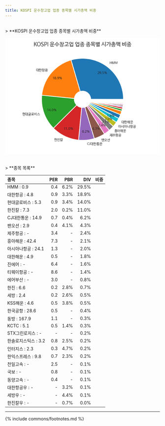 ```yaml
---
title: KOSPI 운수창고업 업종 종목별 시가총액 비중
---
```

<br>
> **KOSPI 운수창고업 업종 종목별 시가총액 비중<a id="pie"></a>**

![KOSPI 운수창고업 업종 종목별 시가총액 비중](images/kospi_업종_운수창고업_종목.png)

<br>
> **종목 목록<a id="list"></a>**

| **종목** | **PER** | **PBR** | **DIV** | **비중** |
| :------- | ------: | ------: | ------: | -------: |
| HMM : 0.9 | 0.4 | 6.2% | 29.5% |
| 대한항공 : 4.8 | 0.9 | 3.3% | 18.9% |
| 현대글로비스 : 5.3 | 0.9 | 3.4% | 14.0% |
| 한진칼 : 7.3 | 2.0 | 0.2% | 11.0% |
| CJ대한통운 : 14.9 | 0.7 | 0.4% | 6.2% |
| 팬오션 : 2.9 | 0.4 | 4.1% | 4.3% |
| 제주항공 : - | 3.4 | - | 2.4% |
| 흥아해운 : 42.4 | 7.3 | - | 2.1% |
| 아시아나항공 : 24.1 | 1.3 | - | 2.0% |
| 대한해운 : 4.9 | 0.5 | - | 1.8% |
| 진에어 : - | 6.4 | - | 1.6% |
| 티웨이항공 : - | 8.6 | - | 1.4% |
| 에어부산 : - | 3.0 | - | 0.8% |
| 한진 : 6.6 | 0.2 | 2.8% | 0.7% |
| 세방 : 2.4 | 0.2 | 2.6% | 0.5% |
| KSS해운 : 4.6 | 0.5 | 3.8% | 0.5% |
| 한국공항 : 28.6 | 0.5 | - | 0.4% |
| 동방 : 167.9 | 1.1 | - | 0.3% |
| KCTC : 5.1 | 0.5 | 1.4% | 0.3% |
| STX그린로지스 : - | - | - | 0.2% |
| 한솔로지스틱스 : 3.2 | 0.8 | 2.5% | 0.2% |
| 인터지스 : 2.3 | 0.3 | 4.7% | 0.2% |
| 한익스프레스 : 9.8 | 0.7 | 2.3% | 0.2% |
| 천일고속 : - | 2.5 | - | 0.1% |
| 국보 : - | 0.8 | - | 0.1% |
| 동양고속 : - | 0.4 | - | 0.1% |
| 대한항공우 : - | - | 3.2% | 0.1% |
| 세방우 : - | - | 4.4% | 0.1% |
| 한진칼우 : - | - | 0.7% | 0.0% |

---
{% include commons/footnotes.md %}